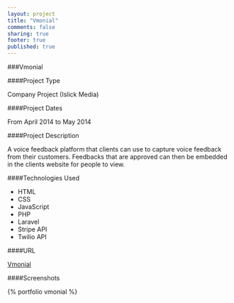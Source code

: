 ```yaml
---
layout: project
title: "Vmonial"
comments: false
sharing: true
footer: true
published: true
---
```


###Vmonial


####Project Type

Company Project (Islick Media)

####Project Dates

From April 2014 to May 2014


####Project Description

A voice feedback platform that clients can use to capture voice feedback from their customers. Feedbacks that are approved can then be embedded in the clients website for people to view.

####Technologies Used

- HTML
- CSS 
- JavaScript
- PHP 
- Laravel
- Stripe API
- Twilio API

####URL

[Vmonial](http://vmonial.com)


####Screenshots

{% portfolio vmonial %}
